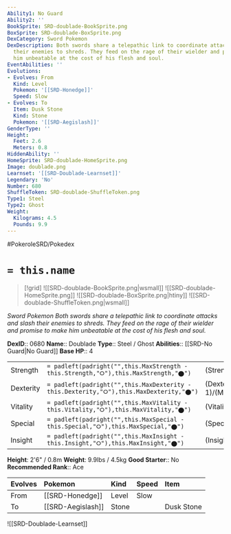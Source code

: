```yaml
---
Ability1: No Guard
Ability2: ''
BookSprite: SRD-doublade-BookSprite.png
BoxSprite: SRD-doublade-BoxSprite.png
DexCategory: Sword Pokemon
DexDescription: Both swords share a telepathic link to coordinate attacks and slash
  their enemies to shreds. They feed on the rage of their wielder and promise to make
  him unbeatable at the cost of his flesh and soul.
EventAbilities: ''
Evolutions:
- Evolves: From
  Kind: Level
  Pokemon: '[[SRD-Honedge]]'
  Speed: Slow
- Evolves: To
  Item: Dusk Stone
  Kind: Stone
  Pokemon: '[[SRD-Aegislash]]'
GenderType: ''
Height:
  Feet: 2.6
  Meters: 0.8
HiddenAbility: ''
HomeSprite: SRD-doublade-HomeSprite.png
Image: doublade.png
Learnset: '[[SRD-Doublade-Learnset]]'
Legendary: 'No'
Number: 680
ShuffleToken: SRD-doublade-ShuffleToken.png
Type1: Steel
Type2: Ghost
Weight:
  Kilograms: 4.5
  Pounds: 9.9
---
```


#PokeroleSRD/Pokedex

# `= this.name`

> [!grid]
> ![[SRD-doublade-BookSprite.png|wsmall]]
> ![[SRD-doublade-HomeSprite.png]]
> ![[SRD-doublade-BoxSprite.png|htiny]]
> ![[SRD-doublade-ShuffleToken.png|wsmall]]


*Sword Pokemon*
*Both swords share a telepathic link to coordinate attacks and slash their enemies to shreds. They feed on the rage of their wielder and promise to make him unbeatable at the cost of his flesh and soul.*

**DexID**:: 0680
**Name**:: Doublade
**Type**:: Steel / Ghost
**Abilities**:: [[SRD-No Guard|No Guard]]
**Base HP**:: 4

|           |                                                                                        |                                          |
| --------- | -------------------------------------------------------------------------------------- | ---------------------------------------- |
| Strength  | `= padleft(padright("",this.MaxStrength - this.Strength,"⭘"),this.MaxStrength,"⬤")`    | (Strength::3)/(MaxStrength::6)   |
| Dexterity | `= padleft(padright("",this.MaxDexterity - this.Dexterity,"⭘"),this.MaxDexterity,"⬤")` | (Dexterity:: 1)/(MaxDexterity::3) |
| Vitality  | `= padleft(padright("",this.MaxVitality - this.Vitality,"⭘"),this.MaxVitality,"⬤")`    | (Vitality::4)/(MaxVitality::8)   |
| Special   | `= padleft(padright("",this.MaxSpecial - this.Special,"⭘"),this.MaxSpecial,"⬤")`       | (Special::2)/(MaxSpecial::4)     |
| Insight   | `= padleft(padright("",this.MaxInsight - this.Insight,"⭘"),this.MaxInsight,"⬤")`       | (Insight::2)/(MaxInsight::4)     |

**Height**: 2'6" / 0.8m
**Weight**: 9.9lbs / 4.5kg
**Good Starter**:: No
**Recommended Rank**:: Ace

| Evolves   | Pokemon           | Kind   | Speed   | Item       |
|:----------|:------------------|:-------|:--------|:-----------|
| From      | [[SRD-Honedge]]   | Level  | Slow    |            |
| To        | [[SRD-Aegislash]] | Stone  |         | Dusk Stone |

![[SRD-Doublade-Learnset]]